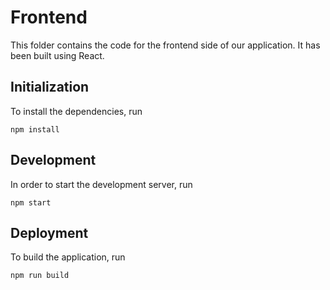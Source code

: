 # Frontend

This folder contains the code for the frontend side of our application. It has been built using React. 

## Initialization

To install the dependencies, run 
```
npm install
```

## Development

In order to start the development server, run
```
npm start
```

## Deployment

To build the application, run
```
npm run build
```
